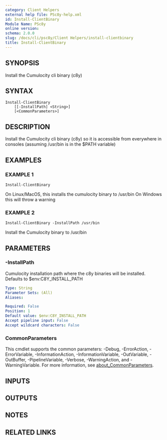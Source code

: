 ```yaml
---
category: Client Helpers
external help file: PSc8y-help.xml
id: Install-ClientBinary
Module Name: PSc8y
online version:
schema: 2.0.0
slug: /docs/cli/psc8y/Client Helpers/install-clientbinary
title: Install-ClientBinary
---
```




## SYNOPSIS
Install the Cumulocity cli binary (c8y)

## SYNTAX

```
Install-ClientBinary
	[[-InstallPath] <String>]
	[<CommonParameters>]
```

## DESCRIPTION
Install the Cumulocity cli binary (c8y) so it is accessible from everywhere in consoles (assuming /usr/bin is in the $PATH variable)

## EXAMPLES

### EXAMPLE 1
```
Install-ClientBinary
```

On Linux/MacOS, this installs the cumulocity binary to /usr/bin
On Windows this will throw a warning

### EXAMPLE 2
```
Install-ClientBinary -InstallPath /usr/bin
```

Install the Cumulocity binary to /usr/bin

## PARAMETERS

### -InstallPath
Cumulocity installation path where the c8y binaries will be installed.
Defaults to $env:C8Y_INSTALL_PATH

```yaml
Type: String
Parameter Sets: (All)
Aliases:

Required: False
Position: 1
Default value: $env:C8Y_INSTALL_PATH
Accept pipeline input: False
Accept wildcard characters: False
```

### CommonParameters
This cmdlet supports the common parameters: -Debug, -ErrorAction, -ErrorVariable, -InformationAction, -InformationVariable, -OutVariable, -OutBuffer, -PipelineVariable, -Verbose, -WarningAction, and -WarningVariable. For more information, see [about_CommonParameters](http://go.microsoft.com/fwlink/?LinkID=113216).

## INPUTS

## OUTPUTS

## NOTES

## RELATED LINKS
